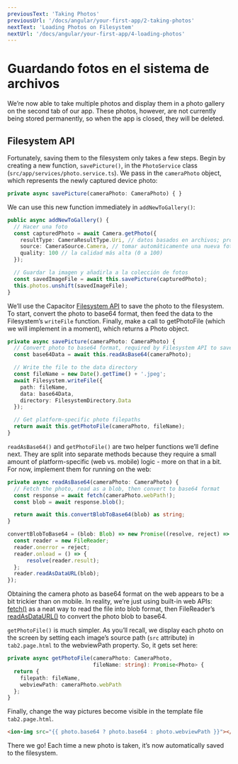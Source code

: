 ```yaml
---
previousText: 'Taking Photos'
previousUrl: '/docs/angular/your-first-app/2-taking-photos'
nextText: 'Loading Photos on Filesystem'
nextUrl: '/docs/angular/your-first-app/4-loading-photos'
---
```


# Guardando fotos en el sistema de archivos

We’re now able to take multiple photos and display them in a photo gallery on the second tab of our app. These photos, however, are not currently being stored permanently, so when the app is closed, they will be deleted.

## Filesystem API

Fortunately, saving them to the filesystem only takes a few steps. Begin by creating a new function, `savePicture()`, in the `PhotoService` class (`src/app/services/photo.service.ts`). We pass in the `cameraPhoto` object, which represents the newly captured device photo:

```typescript
private async savePicture(cameraPhoto: CameraPhoto) { }
```

We can use this new function immediately in `addNewToGallery()`:

```typescript
public async addNewToGallery() {
  // Hacer una foto
  const capturedPhoto = await Camera.getPhoto({
    resultType: CameraResultType.Uri, // datos basados en archivos; proporciona el mejor rendimiento
    source: CameraSource.Camera, // tomar automáticamente una nueva foto con la cámara
    quality: 100 // la calidad más alta (0 a 100)
  });

  // Guardar la imagen y añadirla a la colección de fotos
  const savedImageFile = await this.savePicture(capturedPhoto);
  this.photos.unshift(savedImageFile);
}
```

We’ll use the Capacitor [Filesystem API](https://capacitor.ionicframework.com/docs/apis/filesystem) to save the photo to the filesystem. To start, convert the photo to base64 format, then feed the data to the Filesystem’s `writeFile` function. Finally, make a call to getPhotoFile (which we will implement in a moment), which returns a Photo object.

```typescript
private async savePicture(cameraPhoto: CameraPhoto) {
  // Convert photo to base64 format, required by Filesystem API to save
  const base64Data = await this.readAsBase64(cameraPhoto);

  // Write the file to the data directory
  const fileName = new Date().getTime() + '.jpeg';
  await Filesystem.writeFile({
    path: fileName,
    data: base64Data,
    directory: FilesystemDirectory.Data
  });

  // Get platform-specific photo filepaths
  return await this.getPhotoFile(cameraPhoto, fileName);
}
```

`readAsBase64()` and `getPhotoFile()` are two helper functions we’ll define next. They are split into separate methods because they require a small amount of platform-specific (web vs. mobile) logic - more on that in a bit.  For now, implement them for running on the web:

```typescript
private async readAsBase64(cameraPhoto: CameraPhoto) {
  // Fetch the photo, read as a blob, then convert to base64 format
  const response = await fetch(cameraPhoto.webPath!);
  const blob = await response.blob();

  return await this.convertBlobToBase64(blob) as string;  
}

convertBlobToBase64 = (blob: Blob) => new Promise((resolve, reject) => {
  const reader = new FileReader;
  reader.onerror = reject;
  reader.onload = () => {
      resolve(reader.result);
  };
  reader.readAsDataURL(blob);
});
```

Obtaining the camera photo as base64 format on the web appears to be a bit trickier than on mobile. In reality, we’re just using built-in web APIs: [fetch()](https://developer.mozilla.org/en-US/docs/Web/API/Fetch_API) as a neat way to read the file into blob format, then FileReader’s [readAsDataURL()](https://developer.mozilla.org/en-US/docs/Web/API/FileReader/readAsDataURL) to convert the photo blob to base64.

`getPhotoFile()` is much simpler. As you’ll recall, we display each photo on the screen by setting each image’s source path (`src` attribute) in `tab2.page.html` to the webviewPath property. So, it gets set here:

```typescript
private async getPhotoFile(cameraPhoto: CameraPhoto, 
                           fileName: string): Promise<Photo> {
  return {
    filepath: fileName,
    webviewPath: cameraPhoto.webPath
  };
}
```

Finally, change the way pictures become visible in the template file `tab2.page.html`.
```html
<ion-img src="{{ photo.base64 ? photo.base64 : photo.webviewPath }}"></ion-img>
```

There we go! Each time a new photo is taken, it’s now automatically saved to the filesystem.
